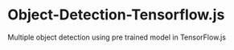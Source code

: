 # Object-Detection-Tensorflow.js
Multiple object detection using pre trained model in TensorFlow.js
